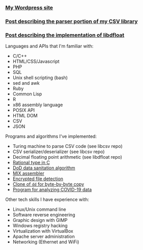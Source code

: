 ### [My Wordpress site](https://psychocod3r.wordpress.com/)

### [Post describing the parser portion of my CSV library](https://psychocod3r.wordpress.com/2020/09/30/data-science-in-c-programming-a-turing-machine-to-parse-csv-code/)

### [Post describing the implementation of libdfloat](https://psychocod3r.wordpress.com/2020/10/06/libdfloat-a-c-library-for-exact-representation-of-decimal-floating-point-numbers/)

Languages and APIs that I'm familiar with:
- C/C++
- HTML/CSS/Javascript
- PHP
- SQL
- Unix shell scripting (bash)
- sed and awk
- Ruby
- Common Lisp
- R
- x86 assembly language
- POSIX API
- HTML DOM
- CSV
- JSON

Programs and algorithms I've implemented:
- Turing machine to parse CSV code (see libcsv repo)
- CSV serializer/deserializer (see libcsv repo)
- Decimal floating point arithmetic (see libdfloat repo)
- [Rational type in C](https://psychocod3r.wordpress.com/2020/08/07/adding-rational-types-to-the-c-programming-language/)
- [DoD data sanitation algorithm](https://psychocod3r.wordpress.com/2019/02/21/cyber-security-implementing-the-dod-data-sanitation-algorithm-in-c/)
- [MIX assembler](https://psychocod3r.wordpress.com/2019/04/20/writing-an-emulator-for-the-mix-architecture/)
- [Encrypted file detection](https://psychocod3r.wordpress.com/2019/05/12/forensics-tool-to-detect-encrypted-files/)
- [Clone of `dd` for byte-by-byte copy](https://psychocod3r.wordpress.com/2020/06/24/extracting-text-files-from-an-archive-with-a-hex-editor/)
- [Program for analyzing COVID-19 data](https://psychocod3r.wordpress.com/tag/corona-chan/)

Other tech skills I have experience with:
- Linux/Unix command line
- Software reverse engineering
- Graphic design with GIMP
- Windows registry hacking
- Virtualization with VirtualBox
- Apache server administration
- Networking (Ethernet and WiFi)
<!--
**PsychoCod3r/psychocod3r** is a ✨ _special_ ✨ repository because its `README.md` (this file) appears on your GitHub profile.

Here are some ideas to get you started:

- 🔭 I’m currently working on ...
- 🌱 I’m currently learning ...
- 👯 I’m looking to collaborate on ...
- 🤔 I’m looking for help with ...
- 💬 Ask me about ...
- 📫 How to reach me: ...
- 😄 Pronouns: ...
- ⚡ Fun fact: ...
-->
